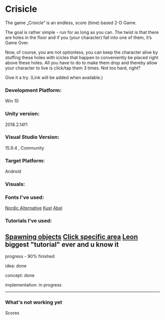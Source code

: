 # Crisicle

The game  „Crisicle“ is an endless, score (time) based 2-D Game. 

The goal is rather simple - run for as long as you can. The twist is that there are holes in the floor and if you (your character) fall into one of them, it‘s Game Over.

Now, of course, you are not optionless, you can keep the character alive by stuffing these holes with icicles that happen to conveniently be placed right above these holes. All you have to do to make them drop and thereby allow your character to live is click/tap them 3 times. Not too hard, right?

Give it a try. (Link will be added when available.)

### Development Platform:

Win 10

### Unity version:

2018.2.14f1

### Visual Studio Version:

15.9.4 , Community

### Target Platform:

Android

### Visuals:

### Fonts I've used:
[Nordic Alternative](https://freedesignresources.net/nordic-free-font/)
[Kust](https://www.behance.net/gallery/33481677/KUST-Free-Brush-Font)
[Abel](https://fonts.google.com/specimen/Abel?selection.family=Abel)

### Tutorials I've used:
[Spawning objects](https://www.youtube.com/watch?v=OMjZj-C40M4)
[Click specific area](https://docs.unity3d.com/ScriptReference/Camera.ScreenToWorldPoint.html)
[Leon](https://github.com/RIPinPuppers) biggest "tutorial" ever and u know it
---

progress - 90% finished

idea: done

concept: done

implementation: in progress

---

### What's not working yet

Scores
